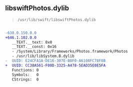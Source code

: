 ## libswiftPhotos.dylib

> `/usr/lib/swift/libswiftPhotos.dylib`

```diff

-630.0.150.0.0
+646.1.102.0.0
   __TEXT.__text: 0x0
   __TEXT.__const: 0x16
   - /System/Library/Frameworks/Photos.framework/Photos
   - /usr/lib/libSystem.B.dylib
-  UUID: E24CFA1A-DE16-307E-B0F0-A6108FC78F8B
+  UUID: CC38A561-F00D-3325-A478-5EAD35E0E5FA
   Functions: 0
   Symbols:   0
   CStrings:  0

```
